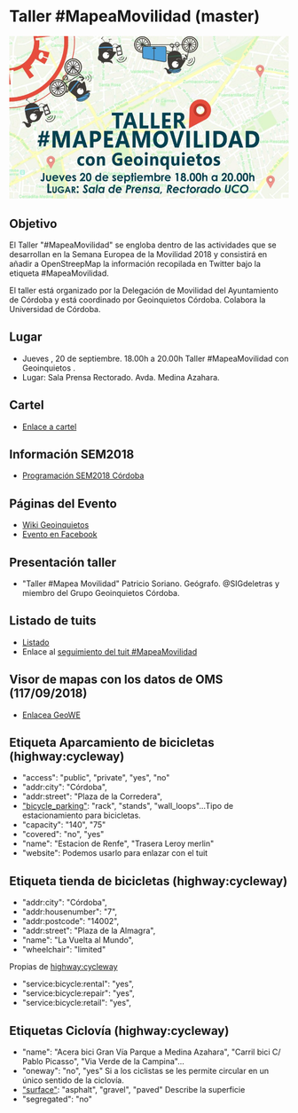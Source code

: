 # Taller #MapeaMovilidad (master)

![Mini](img/mini.png)

## Objetivo
El Taller "#MapeaMovilidad" se engloba dentro de las actividades que se desarrollan en la Semana Europea de la Movilidad 2018 y consistirá en añadir a OpenStreepMap la información recopilada en Twitter bajo la etiqueta #MapeaMovilidad.

El taller está organizado por la Delegación de Movilidad del Ayuntamiento de Córdoba y está coordinado por Geoinquietos Córdoba. Colabora la Universidad de Córdoba.

## Lugar

- Jueves , 20 de septiembre. 18.00h a 20.00h Taller #MapeaMovilidad con Geoinquietos . 
- Lugar: Sala Prensa Rectorado. Avda. Medina Azahara.

## Cartel
- [Enlace a cartel](https://wiki.osgeo.org/wiki/File:Mapeamovilidad2018.jpg)

## Información SEM2018

- [Programación SEM2018 Córdoba](https://sem.cordoba.es/programacion/programacion.htm)

## Páginas del Evento
- [Wiki Geoinquietos](https://wiki.osgeo.org/wiki/Taller_MapeaMovilidad_2018)
- [Evento en  Facebook](https://www.facebook.com/events/277921676378422)

## Presentación taller

- "Taller #Mapea Movilidad" Patricio Soriano. Geógrafo. @SIGdeletras y miembro del Grupo Geoinquietos Córdoba.

## Listado de tuits

- [Listado](twitter/tuits.md)
- Enlace al [seguimiento del tuit #MapeaMovilidad](https://twitter.com/search?f=tweets&vertical=default&q=%23mapeamovilidad&src=typd&lang=es)

## Visor de mapas con los datos de OMS (117/09/2018)

- [Enlacea GeoWE](http://bit.ly/mapeamovilidad_geowe)

## Etiqueta Aparcamiento de bicicletas (highway:cycleway)

- "access": "public", "private", "yes", "no"
- "addr:city": "Córdoba",
- "addr:street": "Plaza de la Corredera",
- ["bicycle_parking"](https://wiki.openstreetmap.org/wiki/ES:Key:bicycle_parking): "rack", "stands", "wall_loops"...Tipo de estacionamiento para bicicletas.
- "capacity": "140", "75"
- "covered": "no", "yes"
- "name": "Estacion de Renfe", "Trasera Leroy merlin"
- "website":  Podemos usarlo para enlazar con el tuit


## Etiqueta tienda de bicicletas (highway:cycleway)

- "addr:city": "Córdoba",
- "addr:housenumber": "7",
- "addr:postcode": "14002",
- "addr:street": "Plaza de la Almagra",
- "name": "La Vuelta al Mundo",
- "wheelchair": "limited"

Propias de [highway:cycleway](https://wiki.openstreetmap.org/wiki/Tag:shop%3Dbicycle)
- "service:bicycle:rental": "yes",
- "service:bicycle:repair": "yes",
- "service:bicycle:retail": "yes",


## Etiquetas Ciclovía (highway:cycleway)

- "name": "Acera bici Gran Vía Parque a Medina Azahara", "Carril bici C/ Pablo Picasso", "Via Verde de la Campina"...
- "oneway": "no", "yes" Si a los ciclistas se les permite circular en un único sentido de la ciclovía.
- ["surface"](https://wiki.openstreetmap.org/wiki/ES:Key:surface): "asphalt",  "gravel", "paved" Describe la superficie
- "segregated": "no"


